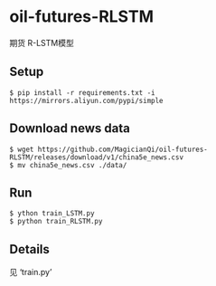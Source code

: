 # oil-futures-RLSTM

期货 R-LSTM模型

## Setup

    $ pip install -r requirements.txt -i https://mirrors.aliyun.com/pypi/simple

## Download news data

    $ wget https://github.com/MagicianQi/oil-futures-RLSTM/releases/download/v1/china5e_news.csv
    $ mv china5e_news.csv ./data/

## Run

    $ ython train_LSTM.py
    $ python train_RLSTM.py

## Details

见 ‘train.py’
